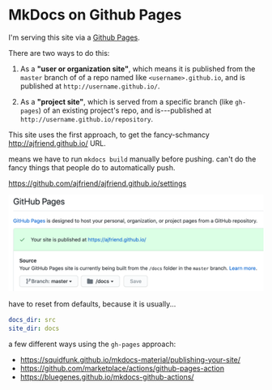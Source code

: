 # MkDocs on Github Pages

I'm serving this site via a [Github Pages](https://pages.github.com/).

There are two ways to do this:

1. As a **"user or organization site"**, which means it is published from
the `master` branch of of a repo named like `<username>.github.io`, and is
published at `http://username.github.io/`.

2. As a **"project site"**, which is served from a specific branch (like `gh-pages`)
of an existing project's repo, and is---published at
`http://username.github.io/repository`.

This site uses the first approach,
to get the fancy-schmancy http://ajfriend.github.io/ URL.


means we have to run `mkdocs build` manually before pushing.
can't do the fancy things that people do to automatically push.

https://github.com/ajfriend/ajfriend.github.io/settings

![Screenshot](img/github_settings.png)

have to reset from defaults, because it is usually...

```yaml
docs_dir: src
site_dir: docs
```

a few different ways using the `gh-pages` approach:

- https://squidfunk.github.io/mkdocs-material/publishing-your-site/
- https://github.com/marketplace/actions/github-pages-action
- https://bluegenes.github.io/mkdocs-github-actions/
